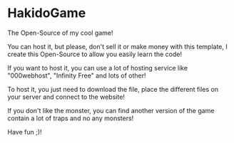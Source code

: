 # HakidoGame
The Open-Source of my cool game!

You can host it, but please, don't sell it or make money with this template, I create this Open-Source to allow you easily learn the code!

If you want to host it, you can use a lot of hosting service like "000webhost", "Infinity Free" and lots of other!

To host it, you just need to download the file, place the different files on your server and connect to the website!

If you don't like the monster, you can find another version of the game contain a lot of traps and no any monsters!

Have fun ;)!
